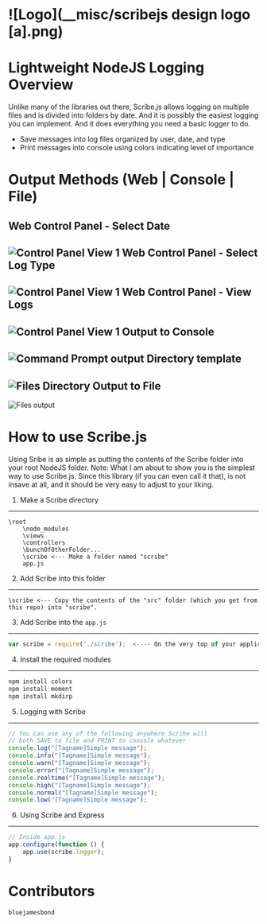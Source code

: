 ![Logo](__misc/scribejs design logo [a].png)
=======
**Lightweight NodeJS Logging**
Overview
=======
Unlike many of the libraries out there, Scribe.js allows logging on multiple files and is divided into folders by date. And it is possibly the easiest logging you can implement. And it does everything you need a basic logger to do.
- Save messages into log files organized by user, date, and type
- Print messages into console using colors indicating level of importance

Output Methods (Web | Console | File)
=======
Web Control Panel - Select Date
---
![Control Panel View 1](http://i.imgur.com/sXyDc09.png)
Web Control Panel - Select Log Type
---
![Control Panel View 1](http://i.imgur.com/NgCa8tR.png)
Web Control Panel - View Logs
---
![Control Panel View 1](http://i.imgur.com/ULkKn1X.png)
Output to Console
---
![Command Prompt output](https://raw.github.com/bluejamesbond/Scribe.js/master/__misc/scribejs%20sample%20cmd%20%5Ba%5D.PNG)
Directory template
---
![Files Directory](https://raw.github.com/bluejamesbond/Scribe.js/master/__misc/scribejs%20sample%20directory%20%5Ba%5D.PNG)
Output to File
---
![Files output](https://raw.github.com/bluejamesbond/Scribe.js/master/__misc/scribejs%20sample%20file%20%5Ba%5D.PNG)

How to use Scribe.js
=======
Using Sribe is as simple as putting the contents of the Scribe folder into your root NodeJS folder. Note: What I am about to show you is the simplest way to use Scribe.js. Since this library (if you can even call it that), is not insave at all, and it should be very easy to adjust to your liking.

1. Make a Scribe directory
----
```
\root
    \node_modules
    \views
    \controllers
    \bunchOfOtherFolder...
    \scribe <--- Make a folder named "scribe"
    app.js
```
2. Add Scribe into this folder
----
```
\scribe <--- Copy the contents of the "src" folder (which you get from this repo) into "scribe".
```
3. Add Scribe into the `app.js`
----
```js
var scribe = require('./scribe');  <---- On the very top of your application.
```
4. Install the required modules
----
```bat
npm install colors
npm install moment
npm install mkdirp
```
5. Logging with Scribe
----
```js
// You can use any of the following anywhere Scribe will
// both SAVE to file and PRINT to console whatever
console.log("[Tagname]Simple message");
console.info("[Tagname]Simple message");
console.warn("[Tagname]Simple message");
console.error("[Tagname]Simple message");
console.realtime("[Tagname]Simple message");
console.high("[Tagname]Simple message");
console.normal("[Tagname]Simple message");
console.low("[Tagname]Simple message");
```
6. Using Scribe and Express
----
```js
// Inside app.js
app.configure(function () {
    app.use(scribe.logger);
}
```
Contributors
=======
```
bluejamesbond
```
